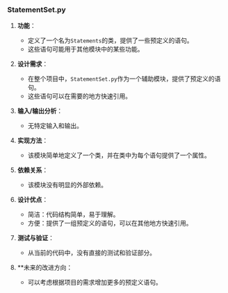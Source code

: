 ### StatementSet.py

1. **功能**：
   - 定义了一个名为`Statements`的类，提供了一些预定义的语句。
   - 这些语句可能用于其他模块中的某些功能。

2. **设计需求**：
   - 在整个项目中，`StatementSet.py`作为一个辅助模块，提供了预定义的语句。
   - 这些语句可以在需要的地方快速引用。

3. **输入/输出分析**：
   - 无特定输入和输出。

4. **实现方法**：
   - 该模块简单地定义了一个类，并在类中为每个语句提供了一个属性。

5. **依赖关系**：
   - 该模块没有明显的外部依赖。

6. **设计优点**：
   - 简洁：代码结构简单，易于理解。
   - 方便：提供了一组预定义的语句，可以在其他地方快速引用。

7. **测试与验证**：
   - 从当前的代码中，没有直接的测试和验证部分。

8. **未来的改进方向：
   - 可以考虑根据项目的需求增加更多的预定义语句。